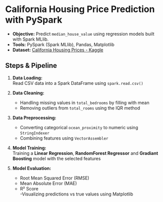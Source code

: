 #  California Housing Price Prediction with PySpark

- **Objective:** Predict `median_house_value` using regression models built with Spark MLlib.
- **Tools:** PySpark (Spark MLlib), Pandas, Matplotlib
- **Dataset:** [California Housing Prices - Kaggle](https://www.kaggle.com/datasets/camnugent/california-housing-prices)

## Steps & Pipeline

1. **Data Loading:**  
   Read CSV data into a Spark DataFrame using `spark.read.csv()`

2. **Data Cleaning:**  
   - Handling missing values in `total_bedrooms` by filling with mean  
   - Removing outliers from `total_rooms` using the IQR method

3. **Data Preprocessing:**  
   - Converting categorical `ocean_proximity` to numeric using `StringIndexer`  
   - Combining features using `VectorAssembler`


4. **Model Training:**  
   Training a **Linear Regression**, **RandomForest Regressor** and **Gradiant Boosting**  model with the selected features

5. **Model Evaluation:**  
   - Root Mean Squared Error (RMSE)
   - Mean Absolute Error (MAE)
   - R² Score  
   -Visualizing predictions vs true values using Matplotlib




